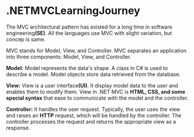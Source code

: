 # .NETMVCLearningJourney

The MVC architectural pattern has existed for a long time in software engineering<b>(SE)</b>. All the languages use MVC with slight variation, but concep is same.

MVC stands for Model, View, and Controller. MVC separates an application into three components: Model, View, and Controller.

<b>Model:</b> Model represents the data's shape. A class in C# is used to describe a model. Model objects store data retrieved from the database.

<b>View:</b> View is a user interface<b>(UI)</b>. It display model data to the user and enables them to modify them. View in .NET MVC is <b>HTML, CSS, and some special syntax</b> that ease to communicate with the model and the controller.

<b>Controller:</b> It handles the user request. Typically, the user uses the view and raises an <b>HTTP</b> request, which will be handled by the controller. The controller processes the request and returns the appropriate view as a response.
